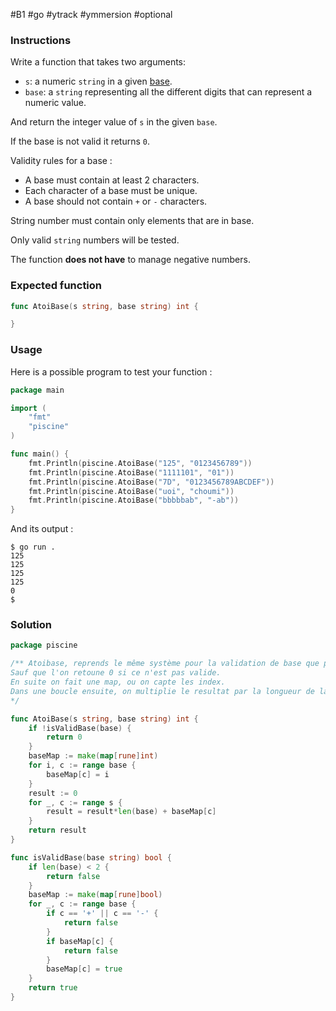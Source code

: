 #B1 #go #ytrack #ymmersion #optional 

### Instructions

Write a function that takes two arguments:

- `s`: a numeric `string` in a given [base](https://simple.wikipedia.org/wiki/Base_(mathematics)).
- `base`: a `string` representing all the different digits that can represent a numeric value.

And return the integer value of `s` in the given `base`.

If the base is not valid it returns `0`.

Validity rules for a base :

- A base must contain at least 2 characters.
- Each character of a base must be unique.
- A base should not contain `+` or `-` characters.

String number must contain only elements that are in base.

Only valid `string` numbers will be tested.

The function **does not have** to manage negative numbers.

### Expected function

```go
func AtoiBase(s string, base string) int {

}
```

### Usage

Here is a possible program to test your function :

```go
package main

import (
	"fmt"
	"piscine"
)

func main() {
	fmt.Println(piscine.AtoiBase("125", "0123456789"))
	fmt.Println(piscine.AtoiBase("1111101", "01"))
	fmt.Println(piscine.AtoiBase("7D", "0123456789ABCDEF"))
	fmt.Println(piscine.AtoiBase("uoi", "choumi"))
	fmt.Println(piscine.AtoiBase("bbbbbab", "-ab"))
}
```

And its output :

```console
$ go run .
125
125
125
125
0
$
```

### Solution

```go
package piscine

/** Atoibase, reprends le même système pour la validation de base que printnbrbase.
Sauf que l'on retoune 0 si ce n'est pas valide.
En suite on fait une map, ou on capte les index.
Dans une boucle ensuite, on multiplie le resultat par la longueur de la base en additionnant la map faite avant. Puis on print
*/

func AtoiBase(s string, base string) int {
	if !isValidBase(base) {
		return 0
	}
	baseMap := make(map[rune]int)
	for i, c := range base {
		baseMap[c] = i
	}
	result := 0
	for _, c := range s {
		result = result*len(base) + baseMap[c]
	}
	return result
}

func isValidBase(base string) bool {
	if len(base) < 2 {
		return false
	}
	baseMap := make(map[rune]bool)
	for _, c := range base {
		if c == '+' || c == '-' {
			return false
		}
		if baseMap[c] {
			return false
		}
		baseMap[c] = true
	}
	return true
}

```